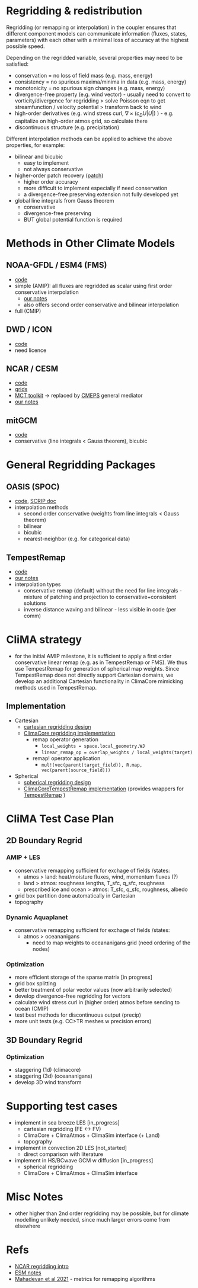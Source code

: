 # **Regridding & redistribution**
Regridding (or remapping or interpolation) in the coupler ensures that different component models can communicate information (fluxes, states, parameters) with each other with a minimal loss of accuracy at the highest possible speed. 

Depending on the regridded variable, several properties may need to be satisfied:
- conservation = no loss of field mass (e.g. mass, energy)
- consistency = no spurious maxima/minima in data (e.g. mass, energy)
- monotonicity = no spurious sign changes (e.g. mass, energy)
- divergence-free property (e.g. wind vector) - usually need to convert to vorticity/divergence for regridding > solve Poisson eqn to get streamfunction / velocity potential > transform back to wind
- high-order derivatives (e.g. wind stress curl, $\nabla \times (c_D U|U|)$ ) - e.g. capitalize on high-order atmos grid, so calculate there
- discontinuous structure (e.g. precipitation)

Different interpolation methods can be applied to achieve the above properties, for example:
- bilinear and bicubic
    - easy to implement
    - not always conservative
- higher-order patch recovery ([patch](https://www.cesm.ucar.edu/events/workshops/ws.2007/presentations/Neckels_OCN.pdf))
    - higher order accuracy
    - more difficult to implement especially if need conservation
    - a divergence-free preserving extension not fully developed yet
- global line integrals from Gauss theorem 
    - conservative
    - divergence-free preserving
    - BUT global potential function is required 

# Methods in Other Climate Models
##  NOAA-GFDL / ESM4 (FMS)
- [code](https://github.com/NOAA-GFDL/ESM4)
- simple (AMIP): all fluxes are regridded as scalar using first order conservative interpolation 
    - [our notes](esm4.md)
    - also offers second order conservative and bilinear interpolation
- full (CMIP)

## DWD / ICON
- [code](https://code.mpimet.mpg.de/projects/iconpublic/wiki/How%20to%20obtain%20the%20model%20code)
- need licence

## NCAR / CESM
- [code](https://github.com/ESCOMP/CESM)
- [grids](http://esmci.github.io/cime/versions/master/html/index.html)
- [MCT toolkit](https://www.mcs.anl.gov/research/projects/mct/mct_APIs/index.html) -> replaced by [CMEPS](https://github.com/ESCOMP/CMEPS) general mediator
- [our notes](cesm.md)

## mitGCM
- [code](https://github.com/MITgcm/MITgcm)
- conservative (line integrals < Gauss theorem), bicubic

# General Regridding Packages


## OASIS (SPOC)
- [code](https://gitlab.com/cerfacs/oasis3-mct/-/tree/OASIS3-MCT_4.0/examples/spoc/spoc_regridding), [SCRIP doc](https://oasis.cerfacs.fr/wp-content/uploads/sites/114/2021/03/GLOBC_SCRIPusers_1998.pdf)
- interpolation methods
    - second order conservative (weights from line integrals < Gauss theorem)
    - bilinear
    - bicubic
    - nearest-neighbor (e.g. for categorical data)

## TempestRemap
- [code](https://github.com/ClimateGlobalChange/tempestremap)
- [our notes](tempestremap.md)
- interpolation types
    - conservative remap (default) without the need for line integrals - mixture of patching and projection to conservative+consistent solutions
    - inverse distance waving and bilinear - less visible in code (per comm)

# CliMA strategy
- for the initial AMIP milestone, it is sufficient to apply a first order conservative linear remap (e.g. as in TempestRemap or FMS). We thus use TempestRemap for generation of spherical map weights. Since TempestRemap does not directly support Cartesian domains, we develop an additional Cartesian functionality in ClimaCore mimicking methods used in TempestRemap.

## Implementation
- Cartesian
    - [cartesian regridding design](cartesian.md)
    - [ClimaCore regridding implementation ](https://github.com/CliMA/ClimaCore.jl/blob/main/src/Operators/remapping.jl) 
        - remap operator generation
            - `local_weights = space.local_geometry.WJ`
            - `linear_remap_op = overlap_weights / local_weights(target)`
        -  remap! operator application
            - `mul!(vec(parent(target_field)), R.map, vec(parent(source_field)))`
- Spherical
    - [spherical regridding design](spherical.md)
    - [ClimaCoreTempestRemap implementation](https://github.com/CliMA/ClimaCore.jl/tree/main/lib/ClimaCoreTempestRemap) (provides wrappers for [TempestRemap](https://github.com/ClimateGlobalChange/tempestremap) )

 

# CliMA Test Case Plan

## 2D Boundary Regrid

### AMIP + LES
- conservative remapping sufficient for exchage of fields /states:
    - atmos > land: heat/moisture fluxes, wind, momentum fluxes (?)
    - land > atmos: roughness lengths, T_sfc, q_sfc, roughness
    - prescribed ice and ocean > atmos: T_sfc, q_sfc, roughness, albedo
- grid box partition done automatically in Cartesian
- topography

### Dynamic Aquaplanet
- conservative remapping sufficient for exchage of fields /states:
    - atmos > oceananigans 
        - need to map weights to oceananigans grid (need ordering of the nodes)

### Optimization
- more efficient storage of the sparse matrix [in progress]
- grid box splitting
- better treatment of polar vector values (now arbitrarily selected)
- develop divergence-free regridding for vectors
- calculate wind stress curl in (higher order) atmos before sending to ocean (CMIP)
- test best methods for discontinuous output (precip)
- more unit tests (e.g. CC>TR meshes w precision errors)

## 3D Boundary Regrid
### Optimization
- staggering (1d) (climacore)
- staggering (3d) (oceananigans)
- develop 3D wind transform 

# Supporting test cases
- implement in sea breeze LES [in_progress]
    - cartesian regridding (FE <-> FV)
    - ClimaCore + ClimaAtmos + ClimaSim interface (+ Land)
    - topography
- implement in convection 2D LES [not_started]
    - direct comparison with literature
- implement in HS/BCwave GCM w diffusion [in_progress]
    - spherical regridding
    - ClimaCore + ClimaAtmos + ClimaSim interface

# Misc Notes
- other higher than 2nd order regridding may be possible, but for climate modelling unlikely needed, since much larger errors come from elsewhere


# Refs
- [NCAR regridding intro](https://climatedataguide.ucar.edu/climate-data-tools-and-analysis/regridding-overview)
- [ESM notes](https://earthsystemmodeling.org/docs/release/ESMF_6_1_0/esmf_6_1_0_regridding_status.html)
- [Mahadevan et al 2021](https://gmd.copernicus.org/preprints/gmd-2021-323/gmd-2021-323.pdf) - metrics for remapping algorithms

